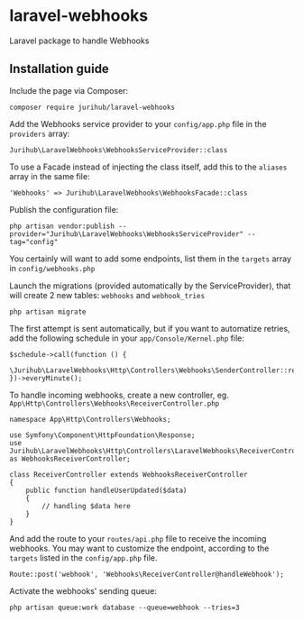 # laravel-webhooks
Laravel package to handle Webhooks

## Installation guide

Include the page via Composer:

    composer require jurihub/laravel-webhooks

Add the Webhooks service provider to your `config/app.php` file in the `providers` array:

`Jurihub\LaravelWebhooks\WebhooksServiceProvider::class`

To use a Facade instead of injecting the class itself, add this to the `aliases` array in the same file:

`'Webhooks' => Jurihub\LaravelWebhooks\WebhooksFacade::class`

Publish the configuration file:

`php artisan vendor:publish --provider="Jurihub\LaravelWebhooks\WebhooksServiceProvider" --tag="config"`

You certainly will want to add some endpoints, list them in the `targets` array in `config/webhooks.php`

Launch the migrations (provided automatically by the ServiceProvider), that will create 2 new tables: `webhooks` and `webhook_tries`

`php artisan migrate`

The first attempt is sent automatically, but if you want to automatize retries, add the following schedule in your `app/Console/Kernel.php` file:

    $schedule->call(function () {
        \Jurihub\LaravelWebhooks\Http\Controllers\Webhooks\SenderController::retry();
    })->everyMinute();

To handle incoming webhooks, create a new controller, eg. `App\Http\Controllers\Webhooks\ReceiverController.php`

    namespace App\Http\Controllers\Webhooks;
    
    use Symfony\Component\HttpFoundation\Response;
    use Jurihub\LaravelWebhooks\Http\Controllers\LaravelWebhooks\ReceiverController as WebhooksReceiverController;
    
    class ReceiverController extends WebhooksReceiverController
    {
        public function handleUserUpdated($data)
        {
            // handling $data here
        }
    }

And add the route to your `routes/api.php` file to receive the incoming webhooks.
You may want to customize the endpoint, according to the `targets` listed in the `config/app.php` file.

`Route::post('webhook', 'Webhooks\ReceiverController@handleWebhook');`

Activate the webhooks' sending queue:

`php artisan queue:work database --queue=webhook --tries=3`